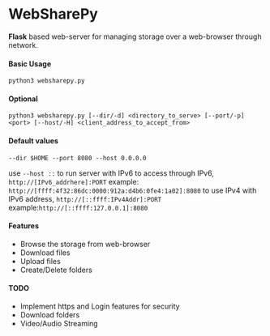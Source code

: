 # WebSharePy
<b>Flask</b> based web-server  for managing storage over a web-browser through network.

#### Basic Usage
```
python3 websharepy.py
```
#### Optional
```
python3 websharepy.py [--dir/-d] <directory_to_serve> [--port/-p] <port> [--host/-H] <client_address_to_accept_from>
```
#### Default values
```
--dir $HOME --port 8080 --host 0.0.0.0
```

use ```--host ::``` to run server with IPv6
to access through IPv6, ```http://[IPv6_addrhere]:PORT``` example: ```http://[ffff:4f32:86dc:0000:912a:d4b6:0fe4:1a02]:8080```
to use IPv4 with IPv6 address, ```http://[::ffff:IPv4Addr]:PORT``` example:```http://[::ffff:127.0.0.1]:8080```


#### Features
- Browse the storage from web-browser
- Download files
- Upload files
- Create/Delete folders

#### TODO
- Implement https and Login features for security
- Download folders
- Video/Audio Streaming